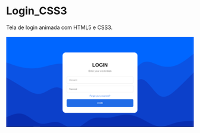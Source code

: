 # Login_CSS3
Tela de login animada com HTML5 e CSS3.
<br><br>
<img src="https://github.com/RafaelEuclides/Login_CSS3/blob/main/Login.png">

